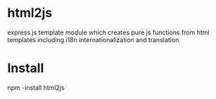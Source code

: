 html2js
=======

express.js template module which creates pure js functions from html templates including i18n internationalization and translation.

Install
=======

npm -install html2js

